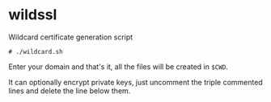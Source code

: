 # wildssl
Wildcard certificate generation script

```# ./wildcard.sh```

Enter your domain and that's it, all the files will be created in ```$CWD```.

It can optionally encrypt private keys, just uncomment the triple commented lines and delete the line below them.
